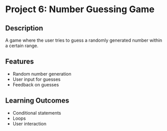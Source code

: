 # Project 6: Number Guessing Game

## Description
A game where the user tries to guess a randomly generated number within a certain range.

## Features
- Random number generation
- User input for guesses
- Feedback on guesses

## Learning Outcomes
- Conditional statements
- Loops
- User interaction
